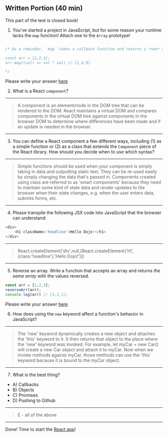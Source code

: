 ## Written Portion (40 min)
This part of the test is closed book!

1. You've started a project in JavaScript, but for some reason your runtime lacks the `map` function! Attach one to the `Array` prototype!

```js

/* As a reminder, `map` takes a callback function and returns a *new* array, with each new value created by the output of the callback function. So:

const arr = [1,2,3];
arr.map((val) => val * val) // [1,4,9]

*/

```

Please write your answer [here](./map.js)

2. What is a React `component`?

---
> A component is an element/node in the DOM tree that can be rendered to the DOM. React maintains a virtual DOM and compares components in the virtual DOM tree against components in the browser DOM to determine where differences have been made and if an update is needed in the browser.
---

3. You can define a React component a few different ways, including (1) as a simple function or (2) as a class that extends the `Component` piece of the React library. How should you decide when to use which syntax?

---
> Simple functions should be used when your component is simply taking in data and outputting static text.  They can be re-used easily by simply changing the data that's passed in.  Components created using class are referred to as 'smart components' because they need to maintain some kind of state data and render updates to the browser when their state changes, e.g. when the user enters data, submits forms, etc. 
---

4. Please transpile the following JSX code into JavaScript that the browser can understand:

```js
<div>
    <h1 className='headline'>Hello Dojo!</h1>
</div>
```

---
> React.createElement('div',null,[React.createElement('h1',{class:'headline'},'Hello Dojo!')])
---

5. Reverse an array. Write a function that accepts an array and returns *the same array* with the values reversed.

```js
const arr = [1,2,3];
reverseArr(arr);
console.log(arr) // [3,2,1];
```

Please write your answer [here](./reverseArr.js)

6. How does using the `new` keyword affect a function's behavior in JavaScript?

---
> The 'new' keyword dynamically creates a new object and attaches the 'this' keyword to it.  It then returns that object to the place where the 'new' keyword was invoked.  For example, let myCar = new Car() will create a new Car object and attach it to myCar.  Now when we invoke methods against myCar, those methods can use the 'this' keyword because it is bound to the myCar object.
---

7. What is the best thing?
* A) Callbacks
* B) Objects
* C) Promises
* D) Pushing to Github

---
> E - all of the above
---

Done! Time to start the [React app](./app-details.md)!
